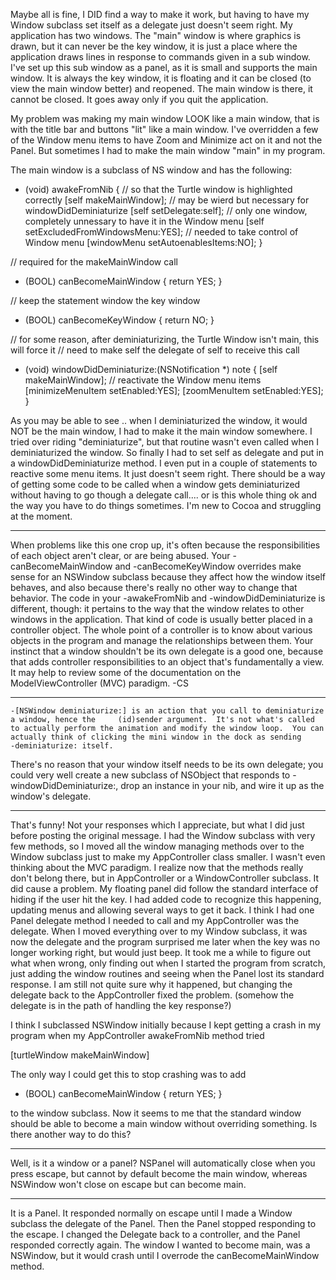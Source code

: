 

Maybe all is fine, I DID find a way to make it work, but having to have my Window subclass set itself as a delegate just doesn't seem right.  My application has two windows.  The "main" window is where graphics is drawn, but it can never be the key window, it is just a place where the application draws lines in response to commands given in a sub window.  I've set up this sub window as a panel, as it is small and supports the main window.  It is always the key window, it is floating and it can be closed (to view the main window better) and reopened.  The main window is there, it cannot be closed.  It goes away only if you quit the application.

My problem was making my main window LOOK like a main window, that is with the title bar and buttons "lit" like a main window.  I've overridden a few of the Window menu items to have Zoom and Minimize act on it and not the Panel.  But sometimes I had to make the main window "main" in my program.

The main window is a subclass of NS window and has the following:

    
- (void) awakeFromNib {
	// so that the Turtle window is highlighted correctly
	[self makeMainWindow];
	// may be wierd but necessary for windowDidDeminiaturize
	[self setDelegate:self];
	// only one window, completely unnessary to have it in the Window menu
	[self setExcludedFromWindowsMenu:YES];
	// needed to take control of Window menu
	[windowMenu setAutoenablesItems:NO];
}

// required for the makeMainWindow call
- (BOOL) canBecomeMainWindow { return YES; }

// keep the statement window the key window
- (BOOL) canBecomeKeyWindow { return NO; }

// for some reason, after deminiaturizing, the Turtle  Window isn't main, this will force it
// need to make self the delegate of self to receive this call
- (void) windowDidDeminiaturize:(NSNotification *) note {
	[self makeMainWindow];
	// reactivate the Window menu items
	[minimizeMenuItem setEnabled:YES];
	[zoomMenuItem setEnabled:YES];
}


As you may be able to see .. when I deminiaturized the window, it would NOT be the main window, I had to make it the main window somewhere.  I tried over riding "deminiaturize", but that routine wasn't even called when I deminiaturized the window.  So finally I had to set self as delegate and put in a windowDidDeminiaturize method.  I even put in a couple of statements to reactive some menu items.  It just doesn't seem right.  There should be a way of getting some code to be called when a window gets deminiaturized without having to go though a delegate call.... or is this whole thing ok and the way you have to do things sometimes.  I'm new to Cocoa and struggling at the moment.

----
When problems like this one crop up, it's often because the responsibilities of each object aren't clear, or are being abused. Your -canBecomeMainWindow and -canBecomeKeyWindow overrides make sense for an NSWindow subclass because they affect how the window itself behaves, and also because there's really no other way to change that behavior. The code in your -awakeFromNib and -windowDidDeminiaturize is different, though: it pertains to the way that the window relates to other windows in the application. That kind of code is usually better placed in a controller object. The whole point of a controller is to know about various objects in the program and manage the relationships between them. Your instinct that a window shouldn't be its own delegate is a good one, because that adds controller responsibilities to an object that's fundamentally a view. It may help to review some of the documentation on the ModelViewController (MVC) paradigm. -CS

----
    -[NSWindow deminiaturize:] is an action that you call to deminiaturize a window, hence the     (id)sender argument.  It's not what's called to actually perform the animation and modify the window loop.  You can actually think of clicking the mini window in the dock as sending     -deminiaturize: itself.

There's no reason that your window itself needs to be its own delegate; you could very well create a new subclass of NSObject that responds to     -windowDidDeminiaturize:, drop an instance in your nib, and wire it up as the window's delegate.

----
That's funny!  Not your responses which I appreciate, but what I did just before posting the original message.  I had the Window subclass with very few methods, so I moved all the window managing methods over to the Window subclass just to make my AppController class smaller.  I wasn't even thinking about the MVC paradigm.  I realize now that the methods really don't belong there, but in AppController or a WindowController subclass.  It did cause a problem.  My floating panel did follow the standard interface of hiding if the user hit the <esc> key.  I had added code to recognize this happening, updating menus and allowing several ways to get it back.  I think I had one Panel delegate method I needed to call and my AppController was the delegate.  When I moved everything over to my Window subclass, it was now the delegate and the program surprised me later when the <esc> key was no longer working right, but would just beep.  It took me a while to figure out what when wrong, only finding out when I started the program from scratch, just adding the window routines and seeing when the Panel lost its standard <esc> response.  I am still not quite sure why it happened, but changing the delegate back to the AppController fixed the problem. (somehow the delegate is in the path of handling the key response?)

I think I subclassed NSWindow initially because I kept getting a crash in my program when my AppController awakeFromNib method tried 

[turtleWindow makeMainWindow]

The only way I could get this to stop crashing was to add 

- (BOOL) canBecomeMainWindow { return YES; }

to the window subclass.  Now it seems to me that the standard window should be able to become a main window without overriding something.  Is there another way to do this?

----
Well, is it a window or a panel? NSPanel will automatically close when you press escape, but cannot by default become the main window, whereas NSWindow won't close on escape but can become main.

----
It is a Panel.  It responded normally on escape until I made a Window subclass the delegate of the Panel.  Then the Panel stopped responding to the escape.  I changed the Delegate back to a controller, and the Panel responded correctly again.  The window I wanted to become main, was a NSWindow, but it would crash until I overrode the canBecomeMainWindow method.
